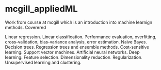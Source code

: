 # mcgill_appliedML
Work from course at mcgill which is an introduction into machine learnign methods.  Coverered

Linear regression. 
Linear classification.
Performance evaluation, overfitting, cross-validation, bias-variance analysis, error estimation.
Naive Bayes.
Decision trees. Regression trees and ensemble methods.
Cost-sensitive learning.
Support vector machines.
Artificial neural networks. Deep learning.
Feature selection. Dimensionality reduction. Regularization.
Unsupervised learning and clustering.
